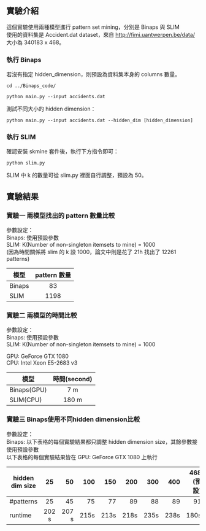 ## 實驗介紹
這個實驗使用兩種模型進行 pattern set mining，分別是 Binaps 與 SLIM  
使用的資料集是 Accident.dat dataset，來自  http://fimi.uantwerpen.be/data/ 
大小為 340183 x 468。


### 執行 Binaps
若沒有指定 hidden_dimension，則預設為資料集本身的 columns 數量。
```
cd ../Binaps_code/  

python main.py --input accidents.dat
```

測試不同大小的 hidden dimension：
```
python main.py --input accidents.dat --hidden_dim [hidden_dimension]
```  

### 執行 SLIM
確認安裝 skmine 套件後，執行下方指令即可：
```
python slim.py 
```
SLIM 中 k 的數量可從 slim.py 裡面自行調整，預設為 50。

## 實驗結果

### 實驗一 兩模型找出的 pattern 數量比較
參數設定：  
Binaps: 使用預設參數  
SLIM: K(Number of non-singleton itemsets to mine) = 1000  
(因為時間關係將 slim 的 k 設 1000，論文中則是花了 21h 找出了 12261 patterns)

| 模型 | pattern 數量 |
|-------|:-----:|
| Binaps|  83  |
| SLIM  |  1198  |


### 實驗二 兩模型的時間比較
參數設定：  
Binaps: 使用預設參數  
SLIM: K(Number of non-singleton itemsets to mine) = 1000  

GPU: GeForce GTX 1080  
CPU: Intel Xeon E5-2683 v3  

|  模型 | 時間(second) |
|-------|:-----:|
| Binaps(GPU) | 7 m |
| SLIM(CPU)   | 180 m |

### 實驗三 Binaps使用不同hidden dimension比較
參數設定：  
Binaps: 以下表格的每個實驗結果都只調整 hidden dimension size，其餘參數接使用預設參數  
以下表格的每個實驗結果皆在 GPU: GeForce GTX 1080 上執行  

|  hidden dim size | 25 | 50 | 100 | 150 | 200 | 300 | 400 | 468 (預設) | 1000 | 2000 | 3000
|-------|:-----:|-----:|-----:|-----:|-----:|-----:|-----:|-----:|-----:|-----:|-----:|
| #patterns | 25 | 45 | 75 | 77 | 89 | 88 | 89 | 91 | 115 | 48 | 35 |
| runtime   | 202 s | 207 s | 215s | 213s | 218s | 235s | 238s | 180s | 300s | 600s | 720s |
